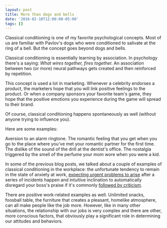 ```yaml
---
layout: post
title: More than dogs and bells
date: '2016-02-10T12:00:00-05:00'
tags: []
---
```

Classical conditioning is one of my favorite psychological concepts. Most of us are familiar with Pavlov's dogs who were conditioned to salivate at the ring of a bell. But the concept goes beyond dogs and bells.

Classical conditioning is essentially learning by association. In psychology there's a saying: _What wires together, fires together._ An association between two (or more) neural pathways gets created and then reinforced by repetition.

This concept is used a lot in marketing. Whenever a celebrity endorses a product, the marketers hope that you will link positive feelings to the product. Or when a company sponsors your favorite team's game, they hope that the positive emotions you experience during the game will spread to their brand.

Of course, classical conditioning happens spontaneously as well (without anyone trying to influence you).

Here are some examples:

Aversion to an alarm ringtone. The romantic feeling that you get when you go to the place where you've met your romantic partner for the first time. The dislike of the sound of the drill at the dentist's office. The nostalgia triggered by the smell of the perfume your mom wore when you were a kid.

In some of the previous blog posts, we talked about a couple of examples of classical conditioning in the workplace: the unfortunate tendency to remain in the state of anxiety at work, [expecting urgent problems to arise](/putting-out-fires) after a series of incidents happen and intuitive inclination to automatically disregard your boss's praise if it's commonly [followed by criticism](/negativity-bias).

There are positive work-related examples as well. Unlimited snacks, foosball table, the furniture that creates a pleasant, homelike atmosphere, can all make people like the job more. However, like in many other situations, the relationship with our jobs is very complex and there are other, more conscious factors, that obviously play a significant role in determining our attitudes and behaviors.
